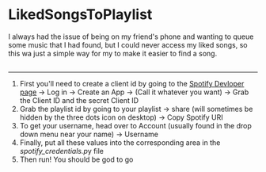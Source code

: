 # LikedSongsToPlaylist
I always had the issue of being on my friend's phone and wanting to queue some music that I had found, but I could never access my liked songs, so this wa just a simple way for my to make it easier to find a song.

## 
---
1. First you'll need to create a client id by going to the [Spotify Devloper page](https://developer.spotify.com/dashboard/login) -> Log in -> Create an App -> (Call it whatever you want) -> Grab the Client ID and the secret Client ID
2. Grab the playlist id by going to your playlist -> share (will sometimes be hidden by the three dots icon on desktop) -> Copy Spotify URI
3. To get your username, head over to Account (usually found in the drop down menu near your name) -> Username
4. Finally, put all these values into the corresponding area in the *spotify_credentials.p*y file
5. Then run!  You should be god to go